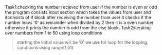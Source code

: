 Task1:checking the number recieved from user if the number is even or odd the program consists input section which takes the values from user and itconsists of if block after receiving the number from user it checks if the number leavs '0' as remainder when divided by 2 then it is a even number otherwise it prints the number is odd from the else block.
Task2:iterating over numbers from 1 to 50 using loop conditions
>starting the initial value will be '0'
>we use for loop for the looping conditions using range(1,51)
